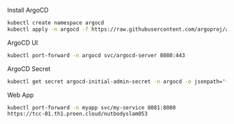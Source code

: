 Install ArgoCD
```bash
kubectl create namespace argocd
kubectl apply -n argocd -f https://raw.githubusercontent.com/argoproj/argo-cd/stable/manifests/install.yaml
```

ArgoCD UI
```bash
kubectl port-forward -n argocd svc/argocd-server 8080:443
```

ArgoCD Secret
```bash
kubectl get secret argocd-initial-admin-secret -n argocd -o jsonpath="{.data.password}" | base64 -d; echo
```

Web App
```bash
kubectl port-forward -n myapp svc/my-service 8081:8080
https://tcc-01.th1.proen.cloud/nutbodyslam053
```